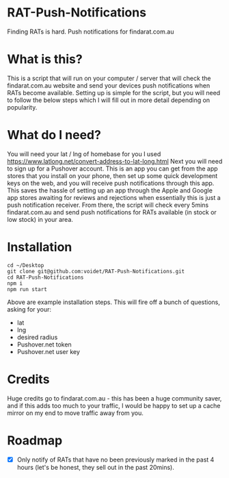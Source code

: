 # RAT-Push-Notifications

Finding RATs is hard. Push notifications for findarat.com.au

# What is this?

This is a script that will run on your computer / server that will check the findarat.com.au website and send your devices push notifications when RATs become available. Setting up is simple for the script, but you will need to follow the below steps which I will fill out in more detail depending on popularity.

# What do I need?

You will need your lat / lng of homebase for you I used https://www.latlong.net/convert-address-to-lat-long.html
Next you will need to sign up for a Pushover account. This is an app you can get from the app stores that you install on your phone, then set up some quick development keys on the web, and you will receive push notifications through this app. This saves the hassle of setting up an app through the Apple and Google app stores awaiting for reviews and rejections when essentially this is just a push notification receiver. From there, the script will check every 5mins findarat.com.au and send push notifications for RATs available (in stock or low stock) in your area.

# Installation

```
cd ~/Desktop
git clone git@github.com:voidet/RAT-Push-Notifications.git
cd RAT-Push-Notifications
npm i
npm run start
```

Above are example installation steps. This will fire off a bunch of questions, asking for your:

- lat
- lng
- desired radius
- Pushover.net token
- Pushover.net user key

# Credits

Huge credits go to findarat.com.au - this has been a huge community saver, and if this adds too much to your traffic, I would be happy to set up a cache mirror on my end to move traffic away from you.

# Roadmap

- [x] Only notify of RATs that have no been previously marked in the past 4 hours (let's be honest, they sell out in the past 20mins).
